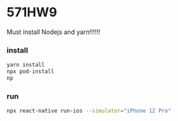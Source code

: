 # 571HW9
Must install Nodejs and yarn!!!!!!

### install

```bash
yarn install
npx pod-install
np

```

### run

```bash
npx react-native run-ios --simulator="iPhone 12 Pro"

```
